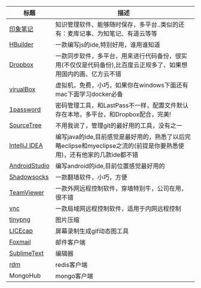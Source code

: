 |标题|描述|
|---|---|
|[印象笔记](https://www.yinxiang.com/)|知识管理软件、能够随时保存，多平台..类似的还有：麦库记事、为知笔记、有道云等等|
|[HBuilder](http://www.dcloud.io/)|一款编写js的ide,特别好用，谁用谁知道|
|[Dropbox](https://www.dropbox.com/)|一款同步软件，多平台，用来进行代码备份，很实用(不仅仅是代码备份),比百度云正规多了、如果想用国内的画、亿方云不错|
|[virualBox](https://www.virtualbox.org/)|虚拟机，免费，小巧，如果你在windows下面还有mac下面学习docker必备|
|[1password](https://agilebits.com/onepassword)|密码管理工具，和LastPass不一样，配置文件默认存在本地，多平台，和Dropbox配合，完美!|
|[SourceTree](https://www.sourcetreeapp.com/)|不用我说了，管理git的最好用的工具，没有之一|
|[IntelliJ IDEA](https://www.jetbrains.com/idea/)|编写java的ide,目前感觉是最好用的，熟悉了以后完略eclipse和myeclipse之流的(前提是你要熟悉使用)，还有他家的几款ide都不错|
|[AndroidStudio](http://www.android-studio.org/)|编写android的ide,目前位置感觉最好用的|
|[Shadowsocks](https://shadowsocks.com/)|一款翻墙软件，小巧，方便|
|[TeamViewer](https://www.teamviewer.com/zhCN/index.aspx?pid=google.tv_exact.s.int&gclid=CKaA97qX0MkCFdcRvQodQ9wGsQ)|一款外网远程控制软件，穿墙特别牛，公司在用，很不错|
|[vnc](https://www.realvnc.com/)|一款局域网远程控制软件，适用于内网远程控制|
|[tinypng](https://tinypng.com/)|图片压缩|
|[LICEcap](http://www.cockos.com/licecap/)|屏幕录制生成gif动态图工具|
|[Foxmail](http://www.foxmail.com/)|邮件客户端|
|[SublimeText](http://www.sublimetext.com/)|编辑器|
|[rdm](http://redisdesktop.com/)|redis客户端|
|MongoHub|mongo客户端|

